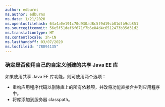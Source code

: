```yaml
---
author: edburns
ms.author: edburns
ms.date: 1/21/2020
ms.openlocfilehash: 64a4a0e191c70d930ad8c5f9d19cb81dfb9cb851
ms.sourcegitcommit: 56e5f51daf6f671f7b6e84d4c6512473b35d31d2
ms.translationtype: HT
ms.contentlocale: zh-CN
ms.lasthandoff: 03/07/2020
ms.locfileid: "78894135"
---
```

### <a name="determine-whether-you-are-using-your-own-custom-created-shared-java-ee-libraries"></a>确定是否使用自己的自定义创建的共享 Java EE 库

如果使用共享 Java EE 库功能，则可使用两个选项：

* 重构应用程序代码以删除库上的所有依赖项，并改将功能直接合并到应用程序中。
* 将库添加到服务器 classpath。

